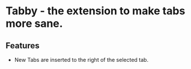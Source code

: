 # Tabby - the extension to make tabs more sane.
## Features
* New Tabs are inserted to the right of the selected tab.


